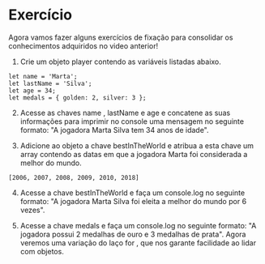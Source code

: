 # Exercício

Agora vamos fazer alguns exercícios de fixação para consolidar os conhecimentos adquiridos no video anterior!
1. Crie um objeto player contendo as variáveis listadas abaixo.

```
let name = 'Marta';
let lastName = 'Silva';
let age = 34;
let medals = { golden: 2, silver: 3 };
```

2. Acesse as chaves name , lastName e age e concatene as suas informações para imprimir no console uma mensagem no seguinte formato: "A jogadora Marta Silva tem 34 anos de idade".

3. Adicione ao objeto a chave bestInTheWorld e atribua a esta chave um array contendo as datas em que a jogadora Marta foi considerada a melhor do mundo.

`[2006, 2007, 2008, 2009, 2010, 2018]`

4. Acesse a chave bestInTheWorld e faça um console.log no seguinte formato: "A jogadora Marta Silva foi eleita a melhor do mundo por 6 vezes".

5. Acesse a chave medals e faça um console.log no seguinte formato: "A jogadora possui 2 medalhas de ouro e 3 medalhas de prata".
Agora veremos uma variação do laço for , que nos garante facilidade ao lidar com objetos.
